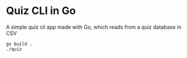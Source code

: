 # Quiz CLI in Go

A simple quiz cli app made with Go, which reads from a quiz database in CSV

```
go build .
./quiz